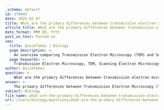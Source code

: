 ```yaml
---
_schema: default
id: 170945
date: 2025-02-07
title: What are the primary differences between transmission electron microscopy (TEM) and scanning electron microscopy (SEM)?
article_title: What are the primary differences between transmission electron microscopy (TEM) and scanning electron microscopy (SEM)?
date_format: MMM DD, YYYY
post_on_text: Posted on
seo:
  title: QuickTakes | Biology
  page_description: >-
    An overview comparing Transmission Electron Microscopy (TEM) and Scanning Electron Microscopy (SEM), detailing their differences in imaging techniques, resolution, specimen preparation, image types, and applications.
  page_keywords: >-
    Transmission Electron Microscopy, TEM, Scanning Electron Microscopy, SEM, imaging techniques, resolution, specimen preparation, image output, applications, materials science, biology, nanotechnology, surface analysis, ultrastructure
author: QuickTakes
question: >-
    What are the primary differences between transmission electron microscopy (TEM) and scanning electron microscopy (SEM)?
answer: >-
    The primary differences between Transmission Electron Microscopy (TEM) and Scanning Electron Microscopy (SEM) are as follows:\n\n1. **Imaging Technique**:\n   - **TEM**: In TEM, a beam of electrons is transmitted through a very thin specimen. The electrons that pass through the specimen are collected to form an image. This technique allows for high-resolution imaging of internal structures, down to about 0.1 nanometers.\n   - **SEM**: In SEM, a focused beam of electrons scans the surface of a specimen. The electrons interact with the surface, producing secondary electrons that are collected to create a three-dimensional image of the surface topography.\n\n2. **Resolution**:\n   - **TEM**: TEM generally provides higher resolution images compared to SEM, making it suitable for studying the ultrastructure of cells and organelles.\n   - **SEM**: While SEM has lower resolution than TEM, it provides detailed three-dimensional images of the surface, which can be very useful for examining surface features.\n\n3. **Specimen Preparation**:\n   - **TEM**: Specimens must be extremely thin (typically less than 100 nanometers) to allow electrons to pass through. This often requires complex preparation techniques, including embedding, sectioning, and staining.\n   - **SEM**: Specimens can be bulkier and do not need to be as thin as those for TEM. However, they often need to be coated with a conductive layer (like gold or carbon) if they are non-conductive, to prevent charging during imaging.\n\n4. **Image Output**:\n   - **TEM**: The images produced by TEM are typically two-dimensional and can show internal structures in great detail.\n   - **SEM**: SEM produces three-dimensional images that provide information about the surface morphology and texture of the specimen.\n\n5. **Applications**:\n   - **TEM**: Commonly used in materials science, biology, and nanotechnology to study the internal structure of cells, viruses, and materials at the atomic level.\n   - **SEM**: Widely used in various fields, including biology, materials science, and engineering, primarily for surface analysis and topographical studies.\n\nIn summary, while both TEM and SEM are powerful electron microscopy techniques, they differ significantly in their imaging methods, resolution, specimen preparation requirements, and applications. TEM is ideal for internal structural analysis, whereas SEM excels in surface morphology studies.
subject: Biology
file_name: what-are-the-primary-differences-between-transmission-electron-microscopy-tem-and-scanning-electron-microscopy-sem.md
url: /learn/biology/questions/what-are-the-primary-differences-between-transmission-electron-microscopy-tem-and-scanning-electron-microscopy-sem
---
```


&nbsp;